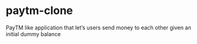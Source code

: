 # paytm-clone
PayTM like application that let’s users send money to each other given an initial dummy balance
